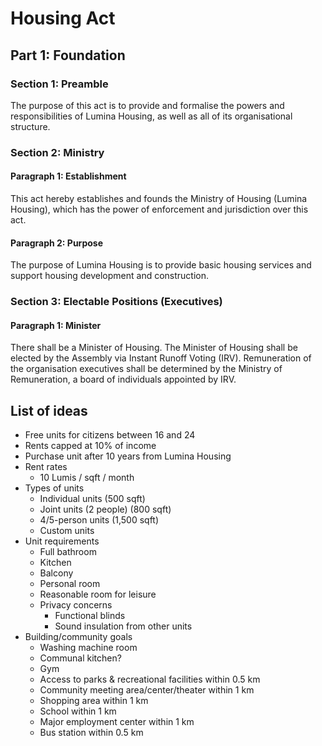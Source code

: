 # Housing Act

## Part 1: Foundation

### Section 1: Preamble
The purpose of this act is to provide and formalise the powers and responsibilities of Lumina Housing, as well as all of its organisational structure.

### Section 2: Ministry

#### Paragraph 1: Establishment
This act hereby establishes and founds the Ministry of Housing (Lumina Housing), which has the power of enforcement and jurisdiction over this act.

#### Paragraph 2: Purpose
The purpose of Lumina Housing is to provide basic housing services and support housing development and construction.

### Section 3: Electable Positions (Executives)

#### Paragraph 1: Minister
There shall be a Minister of Housing. The Minister of Housing shall be elected by the Assembly via Instant Runoff Voting (IRV). Remuneration of the organisation executives shall be determined by the Ministry of Remuneration, a board of individuals appointed by IRV.

## List of ideas
* Free units for citizens between 16 and 24
* Rents capped at 10% of income
* Purchase unit after 10 years from Lumina Housing
* Rent rates
  * 10 Lumis / sqft / month
* Types of units
  * Individual units (500 sqft)
  * Joint units (2 people) (800 sqft)
  * 4/5-person units (1,500 sqft)
  * Custom units
* Unit requirements
  * Full bathroom
  * Kitchen
  * Balcony
  * Personal room
  * Reasonable room for leisure
  * Privacy concerns
    * Functional blinds
    * Sound insulation from other units
* Building/community goals
  * Washing machine room
  * Communal kitchen?
  * Gym
  * Access to parks & recreational facilities within 0.5 km
  * Community meeting area/center/theater within 1 km
  * Shopping area within 1 km
  * School within 1 km
  * Major employment center within 1 km
  * Bus station within 0.5 km
